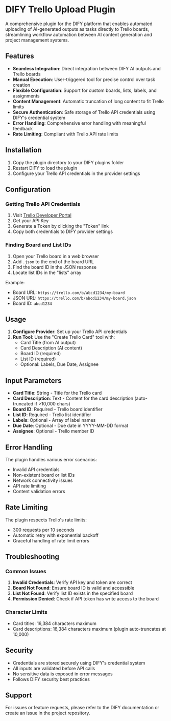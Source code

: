 # DIFY Trello Upload Plugin

A comprehensive plugin for the DIFY platform that enables automated uploading of AI-generated outputs as tasks directly to Trello boards, streamlining workflow automation between AI content generation and project management systems.

## Features

- **Seamless Integration**: Direct integration between DIFY AI outputs and Trello boards
- **Manual Execution**: User-triggered tool for precise control over task creation
- **Flexible Configuration**: Support for custom boards, lists, labels, and assignments
- **Content Management**: Automatic truncation of long content to fit Trello limits
- **Secure Authentication**: Safe storage of Trello API credentials using DIFY's credential system
- **Error Handling**: Comprehensive error handling with meaningful feedback
- **Rate Limiting**: Compliant with Trello API rate limits

## Installation

1. Copy the plugin directory to your DIFY plugins folder
2. Restart DIFY to load the plugin
3. Configure your Trello API credentials in the provider settings

## Configuration

### Getting Trello API Credentials

1. Visit [Trello Developer Portal](https://trello.com/app-key)
2. Get your API Key
3. Generate a Token by clicking the "Token" link
4. Copy both credentials to DIFY provider settings

### Finding Board and List IDs

1. Open your Trello board in a web browser
2. Add `.json` to the end of the board URL
3. Find the board ID in the JSON response
4. Locate list IDs in the "lists" array

Example:
- Board URL: `https://trello.com/b/abcd1234/my-board`
- JSON URL: `https://trello.com/b/abcd1234/my-board.json`
- Board ID: `abcd1234`

## Usage

1. **Configure Provider**: Set up your Trello API credentials
2. **Run Tool**: Use the "Create Trello Card" tool with:
   - Card Title (from AI output)
   - Card Description (AI content)
   - Board ID (required)
   - List ID (required)
   - Optional: Labels, Due Date, Assignee

## Input Parameters

- **Card Title**: String - Title for the Trello card
- **Card Description**: Text - Content for the card description (auto-truncated if >10,000 chars)
- **Board ID**: Required - Trello board identifier
- **List ID**: Required - Trello list identifier
- **Labels**: Optional - Array of label names
- **Due Date**: Optional - Due date in YYYY-MM-DD format
- **Assignee**: Optional - Trello member ID

## Error Handling

The plugin handles various error scenarios:
- Invalid API credentials
- Non-existent board or list IDs
- Network connectivity issues
- API rate limiting
- Content validation errors

## Rate Limiting

The plugin respects Trello's rate limits:
- 300 requests per 10 seconds
- Automatic retry with exponential backoff
- Graceful handling of rate limit errors

## Troubleshooting

### Common Issues

1. **Invalid Credentials**: Verify API key and token are correct
2. **Board Not Found**: Ensure board ID is valid and accessible
3. **List Not Found**: Verify list ID exists in the specified board
4. **Permission Denied**: Check if API token has write access to the board

### Character Limits

- Card titles: 16,384 characters maximum
- Card descriptions: 16,384 characters maximum (plugin auto-truncates at 10,000)

## Security

- Credentials are stored securely using DIFY's credential system
- All inputs are validated before API calls
- No sensitive data is exposed in error messages
- Follows DIFY security best practices

## Support

For issues or feature requests, please refer to the DIFY documentation or create an issue in the project repository.